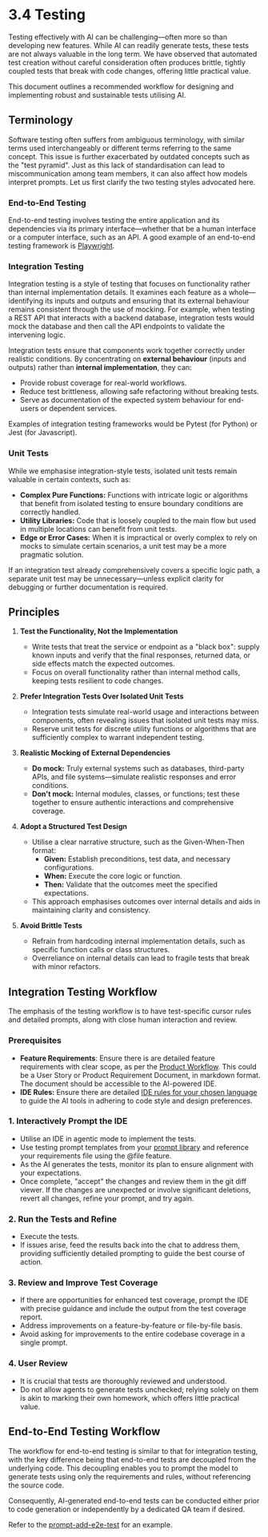 # 3.4 Testing

Testing effectively with AI can be challenging—often more so than developing new features. While AI can readily generate tests, these tests are not always valuable in the long term. We have observed that automated test creation without careful consideration often produces brittle, tightly coupled tests that break with code changes, offering little practical value.

This document outlines a recommended workflow for designing and implementing robust and sustainable tests utilising AI.

## Terminology

Software testing often suffers from ambiguous terminology, with similar terms used interchangeably or different terms referring to the same concept. This issue is further exacerbated by outdated concepts such as the "test pyramid". Just as this lack of standardisation can lead to miscommunication among team members, it can also affect how models interpret prompts. Let us first clarify the two testing styles advocated here.

### End-to-End Testing

End-to-end testing involves testing the entire application and its dependencies via its primary interface—whether that be a human interface or a computer interface, such as an API. A good example of an end-to-end testing framework is [Playwright](https://playwright.dev/).

### Integration Testing

Integration testing is a style of testing that focuses on functionality rather than internal implementation details. It examines each feature as a whole—identifying its inputs and outputs and ensuring that its external behaviour remains consistent through the use of mocking. For example, when testing a REST API that interacts with a backend database, integration tests would mock the database and then call the API endpoints to validate the intervening logic.

Integration tests ensure that components work together correctly under realistic conditions. By concentrating on **external behaviour** (inputs and outputs) rather than **internal implementation**, they can:

- Provide robust coverage for real-world workflows.
- Reduce test brittleness, allowing safe refactoring without breaking tests.
- Serve as documentation of the expected system behaviour for end-users or dependent services.

Examples of integration testing frameworks would be Pytest (for Python) or Jest (for Javascript).

### Unit Tests

While we emphasise integration-style tests, isolated unit tests remain valuable in certain contexts, such as:

- **Complex Pure Functions:** Functions with intricate logic or algorithms that benefit from isolated testing to ensure boundary conditions are correctly handled.
- **Utility Libraries:** Code that is loosely coupled to the main flow but used in multiple locations can benefit from unit tests.
- **Edge or Error Cases:** When it is impractical or overly complex to rely on mocks to simulate certain scenarios, a unit test may be a more pragmatic solution.

If an integration test already comprehensively covers a specific logic path, a separate unit test may be unnecessary—unless explicit clarity for debugging or further documentation is required. 

## Principles

1. **Test the Functionality, Not the Implementation**  
   - Write tests that treat the service or endpoint as a "black box": supply known inputs and verify that the final responses, returned data, or side effects match the expected outcomes.  
   - Focus on overall functionality rather than internal method calls, keeping tests resilient to code changes.

2. **Prefer Integration Tests Over Isolated Unit Tests**  
   - Integration tests simulate real-world usage and interactions between components, often revealing issues that isolated unit tests may miss.  
   - Reserve unit tests for discrete utility functions or algorithms that are sufficiently complex to warrant independent testing.

3. **Realistic Mocking of External Dependencies**  
   - **Do mock:** Truly external systems such as databases, third-party APIs, and file systems—simulate realistic responses and error conditions.  
   - **Don't mock:** Internal modules, classes, or functions; test these together to ensure authentic interactions and comprehensive coverage.

4. **Adopt a Structured Test Design**  
   - Utilise a clear narrative structure, such as the Given-When-Then format:
     - **Given:** Establish preconditions, test data, and necessary configurations.
     - **When:** Execute the core logic or function.
     - **Then:** Validate that the outcomes meet the specified expectations.
   - This approach emphasises outcomes over internal details and aids in maintaining clarity and consistency.

5. **Avoid Brittle Tests**  
   - Refrain from hardcoding internal implementation details, such as specific function calls or class structures.  
   - Overreliance on internal details can lead to fragile tests that break with minor refactors.

## Integration Testing Workflow

The emphasis of the testing workflow is to have test-specific cursor rules and detailed prompts, along with close human interaction and review. 

### Prerequisites

- **Feature Requirements**: Ensure there is are detailed feature requirements with clear scope, as per the [Product Workflow](03-functional-requirement.md). This could be a User Story or Product Requirement Document, in markdown format. The document should be accessible to the AI-powered IDE.
- **IDE Rules:** Ensure there are detailed [IDE rules for your chosen language](../cursor-rules/languages/README.md) to guide the AI tools in adhering to code style and design preferences.

### 1. Interactively Prompt the IDE

- Utilise an IDE in agentic mode to implement the tests.
- Use testing prompt templates from your [prompt library](../prompt-library/README.md) and reference your requirements file using the @file feature.
- As the AI generates the tests, monitor its plan to ensure alignment with your expectations.
- Once complete, "accept" the changes and review them in the git diff viewer. If the changes are unexpected or involve significant deletions, revert all changes, refine your prompt, and try again.

### 2. Run the Tests and Refine  

- Execute the tests.
- If issues arise, feed the results back into the chat to address them, providing sufficiently detailed prompting to guide the best course of action.

### 3. Review and Improve Test Coverage  

- If there are opportunities for enhanced test coverage, prompt the IDE with precise guidance and include the output from the test coverage report.
- Address improvements on a feature-by-feature or file-by-file basis.
- Avoid asking for improvements to the entire codebase coverage in a single prompt.

### 4. User Review  

- It is crucial that tests are thoroughly reviewed and understood.  
- Do not allow agents to generate tests unchecked; relying solely on them is akin to marking their own homework, which offers little practical value.

## End-to-End Testing Workflow

The workflow for end-to-end testing is similar to that for integration testing, with the key difference being that end-to-end tests are decoupled from the underlying code. This decoupling enables you to prompt the model to generate tests using only the requirements and rules, without referencing the source code.

Consequently, AI-generated end-to-end tests can be conducted either prior to code generation or independently by a dedicated QA team if desired.

Refer to the [prompt-add-e2e-test](../prompt-library/testing/prompt-add-e2e-test.md) for an example.